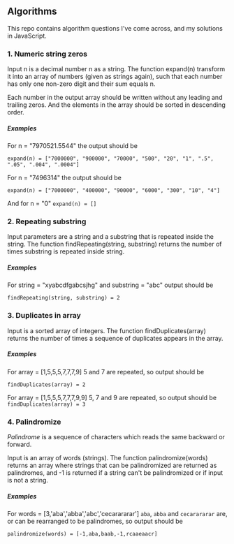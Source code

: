 ## Algorithms
This repo contains algorithm questions I've come across, and my solutions in JavaScript.
### 1. Numeric string zeros
Input n is a decimal number n as a string. The function expand(n) transform it into an array of numbers (given as strings
again), such that each number has only one non-zero digit and their sum equals n.

Each number in the output array should be written without any leading and trailing zeros. And the elements in the array should be sorted in descending order.

##### Examples
For n = "7970521.5544" the output should be

`expand(n) = ["7000000", "900000", "70000", "500", "20", "1", ".5", ".05", ".004", ".0004"]`

For n = "7496314" the output should be

`expand(n) = ["7000000", "400000", "90000", "6000", "300", "10", "4"]`

And for n = "0"
`expand(n) = []`
### 2. Repeating substring
Input parameters are a string and a substring that is repeated inside the string. The function findRepeating(string, substring) returns the number of times substring is repeated inside string.
##### Examples
For string = "xyabcdfgabcsjhg" and substring = "abc" output should be

`findRepeating(string, substring) = 2`

### 3. Duplicates in array
Input is a sorted array of integers. The function findDuplicates(array) returns the number of times a sequence of duplicates appears in the array.
##### Examples
For array = [1,5,5,5,7,7,7,9] 5 and 7 are repeated, so output should be

`findDuplicates(array) = 2`

For array = [1,5,5,5,7,7,7,9,9] 5, 7 and 9 are repeated, so output should be
`findDuplicates(array) = 3`

### 4. Palindromize
*Palindrome* is a sequence of characters which reads the same backward or forward.

Input is an array of words (strings). The function palindromize(words) returns an array where strings that can be palindromized are returned as palindromes, and -1 is returned if a string can't be palindromized or if input is not a string.
##### Examples
For words = [3,'aba','abba','abc','cecarararar'] `aba`, `abba` and `cecarararar` are, or can be rearranged to be palindromes, so output should be

`palindromize(words) = [-1,aba,baab,-1,rcaaeaacr]`
